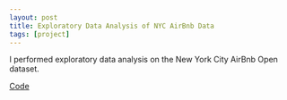 ```yaml
---
layout: post
title: Exploratory Data Analysis of NYC AirBnb Data
tags: [project]
---
```


I performed exploratory data analysis on the New York City AirBnb Open dataset.

<a href="https://github.com/faizanzafar40/Exploratory-Data-Analysis-Airbnb" target="_blank">Code</a>